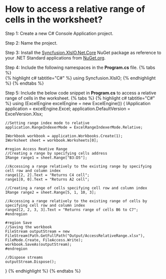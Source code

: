# How to access a relative range of cells in the worksheet?

Step 1: Create a new C# Console Application project.

Step 2: Name the project.

Step 3: Install the [Syncfusion.XlsIO.Net.Core](https://www.nuget.org/packages/Syncfusion.XlsIO.Net.Core) NuGet package as reference to your .NET Standard applications from [NuGet.org](https://www.nuget.org).

Step 4: Include the following namespaces in the **Program.cs** file.
{% tabs %}  
{% highlight c# tabtitle="C#" %}
using Syncfusion.XlsIO;
{% endhighlight %}
{% endtabs %}  

Step 5: Include the below code snippet in **Program.cs** to access a relative range of cells in the worksheet.
{% tabs %}
{% highlight c# tabtitle="C#" %}
using (ExcelEngine excelEngine = new ExcelEngine())
{
	IApplication application = excelEngine.Excel;
	application.DefaultVersion = ExcelVersion.Xlsx;

	//Setting range index mode to relative
	application.RangeIndexerMode = ExcelRangeIndexerMode.Relative;

	IWorkbook workbook = application.Workbooks.Create(1);
	IWorksheet sheet = workbook.Worksheets[0];

	#region Access Reative Range
	//Creating a range by specifying cells address
	IRange range1 = sheet.Range["B3:D5"];

	//Accessing a range relatively to the existing range by specifying cell row and column index
	range1[2, 2].Text = "Returns C4 cell";
	range1[0, 0].Text = "Returns A2 cell";

	//Creating a range of cells specifying cell row and column index
	IRange range2 = sheet.Range[5, 1, 10, 3];

	//Accessing a range relatively to the existing range of cells by specifying cell row and column index
	range2[2, 2, 3, 3].Text = "Returns range of cells B6 to C7";
	#endregion

	#region Save
	//Saving the workbook
	FileStream outputStream = new FileStream(Path.GetFullPath("Output/AccessRelativeRange.xlsx"), FileMode.Create, FileAccess.Write);
	workbook.SaveAs(outputStream);
	#endregion

	//Dispose streams
	outputStream.Dispose();
}
{% endhighlight %}
{% endtabs %} 